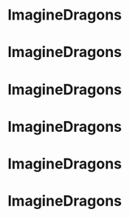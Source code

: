 # ImagineDragons
# ImagineDragons
# ImagineDragons
# ImagineDragons
# ImagineDragons
# ImagineDragons
